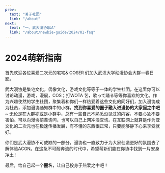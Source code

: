 ```yaml
---
prev:
  text: "关于社团"
  link: "/about"
next:
  text: "一、武大漫协Q&A"
  link: "/about/newbie-guide/2024/01-faq"
---
```


# 2024萌新指南

首先欢迎各位喜爱二次元的宅宅& COSER 们加入武汉大学动漫协会大群—春日影。


武大漫协是集宅文化，偶像文化，游戏文化等等于一体的学生社团。在这里你可以讨论动漫，游戏，漫展，COS；打WOTA 艺，歌って踊る等等你喜欢的文化。作为兴趣使然的学生社团，聚集着和你们一样热爱着这些文化的同好们，加入漫协成为社员，添加漫协通知群中的小群，**找到你喜爱的圈子融入进漫协的大家庭之中吧~**
无论是在大群亦或是小群中，总有一些自己不熟悉没见过的内容，不要心急不要害怕。可以向漫协前辈询问，也可以自己上网冲浪查询。在互联网上就算是作为亚文化的二次元也在极速传播发展，有不懂的东西很正常，只要能够静下心来享受就好。


你们是武大漫协不可或缺的一部分，漫协也一直致力于为大家创造更好的氛围去了解体验ACGN。在这急不可耐奔流的时代中，希望萌新们能在你协中找到一片安身净土！


最后，给自己起一个**圈名**，让自己投身于热爱之中吧！